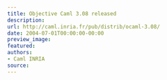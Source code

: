 ```yaml
---
title: Objective Caml 3.08 released
description:
url: http://caml.inria.fr/pub/distrib/ocaml-3.08/
date: 2004-07-01T00:00:00-00:00
preview_image:
featured:
authors:
- Caml INRIA
source:
---
```



